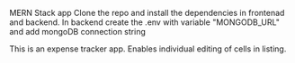 MERN Stack app
Clone the repo and install the dependencies in frontenad and backend.
In backend create the .env with variable "MONGODB_URL" and add mongoDB connection string

This is an expense tracker app.
Enables individual editing of cells in listing.
